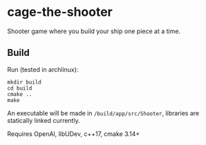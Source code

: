 # cage-the-shooter
Shooter game where you build your ship one piece at a time.

## Build
Run (tested in archlinux):

    mkdir build
    cd build
    cmake ..
    make
    
An executable will be made in `/build/app/src/Shooter`, libraries are statically linked currently.

Requires OpenAl, libUDev, c++17, cmake 3.14+

